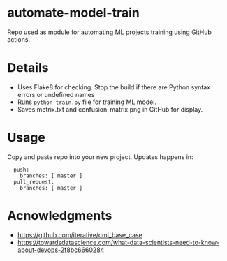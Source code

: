 # automate-model-train
Repo used as module for automating ML projects training using GitHub actions.

# Details

- Uses Flake8 for checking. Stop the build if there are Python syntax errors or undefined names
- Runs ```python train.py``` file for training ML model.
- Saves metrix.txt and confusion_matrix.png in GitHub for display.

# Usage

Copy and paste repo into your new project. Updates happens in:
```
  push:
    branches: [ master ]
  pull_request:
    branches: [ master ]
```

# Acnowledgments
- https://github.com/iterative/cml_base_case
- https://towardsdatascience.com/what-data-scientists-need-to-know-about-devops-2f8bc6660284
